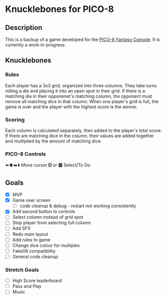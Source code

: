 # Knucklebones for PICO-8
## Description
This is a backup of a game developed for the [PICO-8 Fantasy Console](https://www.lexaloffle.com/pico-8.php). It is currently a work-in-progress.
## Knucklebones
### Rules
Each player has a 3x3 grid, organized into three columns. They take turns rolling a die and placing it into an open spot in their grid. If there is a matching die in their opponenet's matching column, the opponent must remove all matching dice in that column. When one player's grid is full, the game is over and the player with the highest score is the winner.
### Scoring
Each column is calculated separately, then added to the player's total score. If there are matching dice in the column, their values are added together and multiplied by the amount of matching dice.
### PICO-8 Controls
⬅️⬆️➡️⬇️ Move cursor
❎ or 🅾️ Select/To Do
## Goals
- [x] MVP
- [x] Game over screen
    - [ ] code cleanup & debug - restart not working consistently
- [x] Add second button to controls
- [ ] Select column instead of grid spot
- [ ] Stop player from selecting full column
- [ ] Add SFX
- [ ] Redo main layout
- [ ] Add rules to game
- [ ] Change dice colour for multiples
- [ ] Fake08 compatibility
- [ ] General code cleanup
### Stretch Goals
- [ ] High Score leaderboard
- [ ] Pass and Play
- [ ] Music